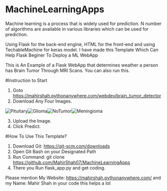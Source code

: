 # MachineLearningApps

Machine learning is a process that is widely used for prediction. N number of algorithms are available in various libraries which can be used for prediction.

Using Flask for the back-end engine, HTML for the front-end and using TechableMachine for keras model. I have made this Template Which Can Help Flask Beginer To Deploy a ML WebApp

This is An Example of a Flask WebApp that determines weather a person has Brain Tumor Through MRI Scans. You can also run this.

#Instruction to Start

1. Goto https://mahirshah.pythonanywhere.com/webdev/brain_tumor_detector
2. Download Any Four Images.


![Pituitary](https://user-images.githubusercontent.com/126083518/221361900-59843c6d-bd09-4eac-897d-31bdbac0370a.jpg)![Glioma](https://user-images.githubusercontent.com/126083518/221361904-321bcc33-202b-4e6c-bf88-b1bc0c7f6926.jpg)![NoTumor](https://user-images.githubusercontent.com/126083518/221361906-eb16b47a-2b24-4520-84c7-232943d117ac.jpg)![Meningioma](https://user-images.githubusercontent.com/126083518/221361907-bedeacf1-43a2-456a-a279-faf5895504c9.jpg)





3. Upload the Image.
4. Click Predict.

#How To Use This Template?

1. Download Git: https://git-scm.com/downloads
2. Open Git Bash on your Designated Path
3. Run Command: git clone https://github.com/MahirShah07/MachineLearningApps
4. There you Run flask_app.py and get coding.

Please mention My Website: https://mahirshah.pythonanywhere.com/ and my Name: Mahir Shah in your code this helps a lot
